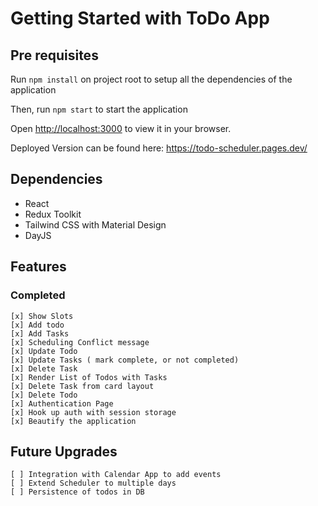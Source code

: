 # Getting Started with ToDo App

## Pre requisites

Run `npm install` on project root to setup all the dependencies of the application

Then, run `npm start` to start the application

Open [http://localhost:3000](http://localhost:3000) to view it in your browser.

Deployed Version can be found here: https://todo-scheduler.pages.dev/

## Dependencies

- React
- Redux Toolkit
- Tailwind CSS with Material Design
- DayJS

## Features

### Completed

    [x] Show Slots
    [x] Add todo
    [x] Add Tasks
    [x] Scheduling Conflict message
    [x] Update Todo
    [x] Update Tasks ( mark complete, or not completed)
    [x] Delete Task
    [x] Render List of Todos with Tasks
    [x] Delete Task from card layout
    [x] Delete Todo
    [x] Authentication Page
    [x] Hook up auth with session storage
    [x] Beautify the application

## Future Upgrades

    [ ] Integration with Calendar App to add events
    [ ] Extend Scheduler to multiple days
    [ ] Persistence of todos in DB
